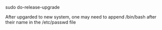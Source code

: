

sudo do-release-upgrade






After upgarded to new system, one may need to append /bin/bash after their name in the /etc/passwd file 

